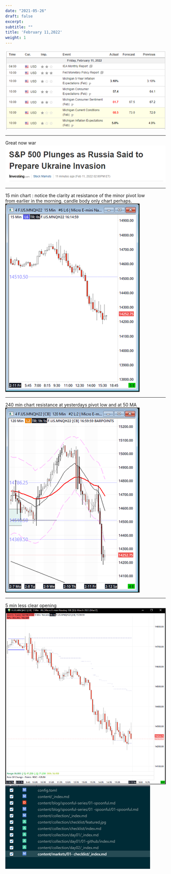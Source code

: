 ```yaml
---
date: "2021-05-26"
draft: false
excerpt: 
subtitle: ""
title: 'February 11,2022'
weight: 1
---
```




![](20220211_000007.png)
****
Great now war 
![](20220211_000008.png)
****
15 min chart :
notice the clarity at resistance of the minor pivot low<br />
from earlier in the morning.
candle body only chart perhaps. 
![](20220211_000009.png)
_____________________
240 min chart resistance at yesterdays pivot low and at 50 MA
![](20220211_000011.png)
_____________
5 min less clear opening 
![](20220211_000010.png)
![](20220211_000012.png)